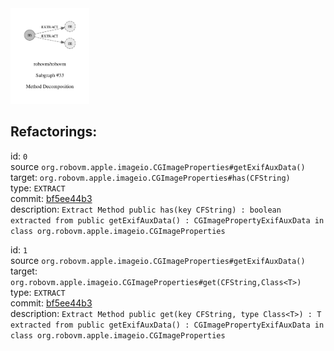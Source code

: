 <img src=subgraph_atomic_33.svg width=25%>

## Refactorings:

id: `0`\
source `org.robovm.apple.imageio.CGImageProperties#getExifAuxData()`\
target: `org.robovm.apple.imageio.CGImageProperties#has(CFString)`\
type: `EXTRACT`\
commit: [bf5ee44b3](https://github.com/robovm/robovm/commit/bf5ee44b3b576e01ab09cae9f50300417b01dc07)\
description: `Extract Method public has(key CFString) : boolean extracted from public getExifAuxData() : CGImagePropertyExifAuxData in class org.robovm.apple.imageio.CGImageProperties`

id: `1`\
source `org.robovm.apple.imageio.CGImageProperties#getExifAuxData()`\
target: `org.robovm.apple.imageio.CGImageProperties#get(CFString,Class<T>)`\
type: `EXTRACT`\
commit: [bf5ee44b3](https://github.com/robovm/robovm/commit/bf5ee44b3b576e01ab09cae9f50300417b01dc07)\
description: `Extract Method public get(key CFString, type Class<T>) : T extracted from public getExifAuxData() : CGImagePropertyExifAuxData in class org.robovm.apple.imageio.CGImageProperties`

